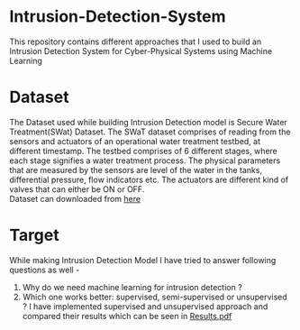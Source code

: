 # Intrusion-Detection-System
This repository contains different approaches that I used to build an Intrusion Detection System for Cyber-Physical Systems using Machine Learning

# Dataset
The Dataset used while building Intrusion Detection model is Secure Water Treatment(SWat) Dataset. The SWaT dataset comprises of reading from the sensors and actuators of an operational water treatment testbed, at different timestamp. The testbed comprises of 6 different stages, where each stage signifies a water treatment process. The physical parameters that are measured by the sensors are level of the water in the tanks, differential pressure, flow indicators etc. The actuators are different kind of valves that can either be ON or OFF.  
Dataset can downloaded from [here](https://drive.google.com/file/d/18PYd2fjukQtHXRwo25ShJJ1Bak5ijqSS/view?usp=sharing)	

# Target
While making Intrusion Detection Model I have tried to answer following questions as well - 
1. Why do we need machine learning for intrusion detection ?				
2. Which one works better: supervised, semi-supervised or unsupervised ?
I have implemented supervised and unsupervised approach and compared their results which can be seen in [Results.pdf](https://github.com/nehachn/Intrusion-Detection-System/blob/main/Results.pdf)
